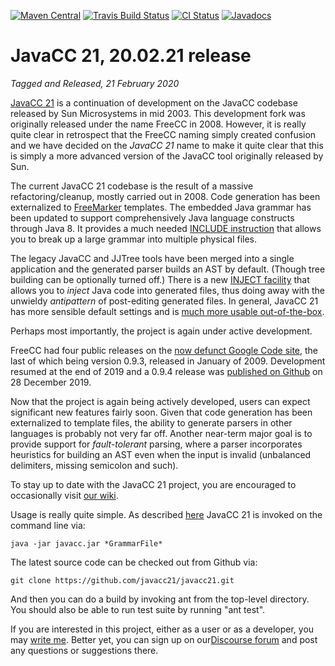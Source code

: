 [![Maven Central](https://maven-badges.herokuapp.com/maven-central/com.javacc/javacc-core/badge.svg)](https://maven-badges.herokuapp.com/maven-central/com.javacc/javacc-core)
[![Travis Build Status](https://travis-ci.org/javacc21/javacc21.svg?branch=master)](https://travis-ci.org/javacc21/javacc21)
[![CI Status](https://github.com/javacc21/javacc21/workflows/CI/badge.svg)](https://github.com/javacc21/javacc21/actions)
[![Javadocs](https://www.javadoc.io/badge/com.javacc/javacc-core.svg)](https://www.javadoc.io/doc/com.javacc/javacc-core)

# JavaCC 21, 20.02.21 release

*Tagged and Released, 21 February 2020*

[JavaCC 21](https://javacc.com/) is a continuation of development on the JavaCC codebase released by Sun Microsystems in mid 2003. This development fork was originally released under the name FreeCC in 2008. However, it is really quite clear in retrospect that the FreeCC naming simply created confusion and we have decided on the *JavaCC 21* name to make it quite clear that this is simply a more advanced version of the JavaCC tool originally released by Sun.

The current JavaCC 21 codebase is the result of a massive refactoring/cleanup, mostly carried out in 2008. Code generation has been externalized to [FreeMarker](https://freemarker.es/) templates. The embedded Java grammar has been updated to support comprehensively Java language constructs through Java 8. It provides a much needed [INCLUDE instruction](https://doku.javacc.com/doku.php?id=include) that allows you to break up a large grammar into multiple physical files. 

The legacy JavaCC and JJTree tools have been merged into a single application and the generated parser builds an AST by default. (Though tree building can be optionally turned off.) There is a new [INJECT facility](https://doku.javacc.com/doku.php?id=include) that allows you to *inject* Java code into generated files, thus doing away with the unwieldy *antipattern* of post-editing generated files. In general, JavaCC 21 has more sensible default settings and is [much more usable out-of-the-box](https://doku.javacc.com/doku.php?id=convention_over_configuration).

Perhaps most importantly, the project is again under active development.  

FreeCC had four public releases on the [now defunct Google Code site](https://code.google.com/archive/p/freecc/), the last of which being version 0.9.3, released in January of 2009. Development resumed at the end of 2019 and a 0.9.4 release was [published on Github](https://github.com/revusky/freecc/releases) on 28 December 2019.

Now that the project is again being actively developed, users can expect significant new features fairly soon. Given that code generation has been externalized to template files, the ability to generate parsers in other languages is probably not very far off. Another near-term major goal is to provide support for *fault-tolerant* parsing, where a parser incorporates heuristics for building an AST even when the input is invalid (unbalanced delimiters, missing semicolon and such).

To stay up to date with the JavaCC 21 project, you are encouraged to occasionally visit [our wiki](https://doku.javacc.com/doku.php?id=start).

Usage is really quite simple. As described [here](https://javacc.com/) JavaCC 21 is invoked on the command line via:

    java -jar javacc.jar *GrammarFile*

The latest source code can be checked out from Github via:

    git clone https://github.com/javacc21/javacc21.git

And then you can do a build by invoking ant from the top-level directory. You should also be able to run test suite by running "ant test".

If you are interested in this project, either as a user or as a developer, you may [write me]("mailto:revusky@NOSPAMjavacc.com"). Better yet, you can sign up on our[Discourse forum](https://discuss.parsers.org/) and post any questions or suggestions there.
